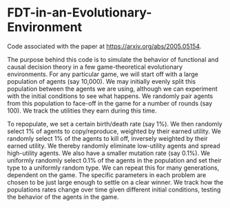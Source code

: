 # FDT-in-an-Evolutionary-Environment
Code associated with the paper at https://arxiv.org/abs/2005.05154.

The purpose behind this code is to simulate the behavior of functional and causal decision theory in a few game-theoretical evolutionary environments. For any particular game, we will start off with a large population of agents (say 10,000). We may initially evenly split this population between the agents we are using, although we can experiment with the initial conditions to see what happens. We randomly pair agents from this population to face-off in the game for a number of rounds (say 100). We track the utilities they earn during this time.

To repopulate, we set a certain birth/death rate (say 1%). We then randomly select 1% of agents to copy/reproduce, weighted by their earned utility. We randomly select 1% of the agents to kill off, inversely weighted by their earned utility. We thereby randomly eliminate low-utility agents and spread high-utility agents. We also have a smaller mutation rate (say 0.1%). We uniformly randomly select 0.1% of the agents in the population and set their type to a uniformly random type. We can repeat this for many generations, dependent on the game. The specific parameters in each problem are chosen to be just large enough to settle on a clear winner. We track how the populations rates change over time given different initial conditions, testing the behavior of the agents in the game.
